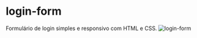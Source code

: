# login-form
Formulário de login simples e responsivo com HTML e CSS.
![login-form](https://user-images.githubusercontent.com/96389198/161655034-d77ac876-5f5d-48a9-8884-69eb8b639016.png)
